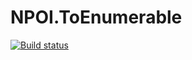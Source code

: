 # NPOI.ToEnumerable

[![Build status](https://ci.appveyor.com/api/projects/status/dldnys87tl3t4dm6?svg=true)](https://ci.appveyor.com/project/ychsu/npoi-toenumerable)
